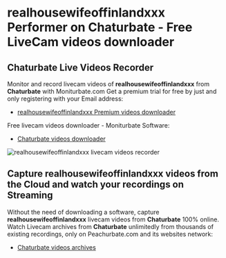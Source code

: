 # realhousewifeoffinlandxxx Performer on Chaturbate - Free LiveCam videos downloader

## Chaturbate Live Videos Recorder

Monitor and record livecam videos of **realhousewifeoffinlandxxx** from **Chaturbate** with Moniturbate.com
Get a premium trial for free by just and only registering with your Email address:
* [realhousewifeoffinlandxxx Premium videos downloader](https://moniturbate.com/request-demo-licence-key.html)

Free livecam videos downloader - Moniturbate Software:
* [Chaturbate videos downloader](https://moniturbate.com/moniturbate-download-software.html)

![realhousewifeoffinlandxxx livecam videos recorder](https://peachurnet.com/templates/moniturbate-software.png)


## Capture realhousewifeoffinlandxxx videos from the Cloud and watch your recordings on Streaming

Without the need of downloading a software, capture **realhousewifeoffinlandxxx** livecam videos from **Chaturbate** 100% online.
Watch Livecam archives from **Chaturbate** unlimitedly from thousands of existing recordings, only on Peachurbate.com and its websites network:
* [Chaturbate videos archives](https://peachurnet.com/)